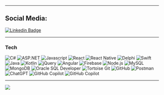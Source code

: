 <hr/>

## Social Media: 
[![Linkedin Badge](https://img.shields.io/badge/-Branden_Min-blue?style=flat-square&logo=Linkedin&logoColor=white&link=https://www.linkedin.com/in/brandenmin/)](https://www.linkedin.com/in/brandenmin/)

<hr/>

### Tech
<p>
  <img alt="C#" src="https://img.shields.io/badge/C%23-239120?style=for-the-badge&logo=c-sharp&logoColor=white">
  <img alt="ASP.NET" src="https://img.shields.io/badge/ASP.NET-512BD4?style=for-the-badge&logo=.net&logoColor=white">
  <img alt="Javascript" src="https://img.shields.io/badge/Javascript-F7DF1E?style=for-the-badge&logo=javascript&logoColor=black">
  <img alt="React" src="https://img.shields.io/badge/React-61DAFB?style=for-the-badge&logo=react&logoColor=white">
  <img alt="React Native "src="https://img.shields.io/badge/react_native-%2320232a.svg?style=for-the-badge&logo=react&logoColor=white">
  <img alt="Delphi" src="https://img.shields.io/badge/Delphi-red?style=for-the-badge&logo=delphi&logoColor=white">
  <img alt="Swift" src="https://img.shields.io/badge/swift-F54A2A?style=for-the-badge&logo=swift&logoColor=white">
  <img alt="Java" src="https://img.shields.io/badge/Java-007396?style=for-the-badge&logo=java&logoColor=white">
  <img alt="Kotlin" src="https://img.shields.io/badge/Kotlin-0095D5?style=for-the-badge&logo=kotlin&logoColor=white">
  <img alt="jQuery" src="https://img.shields.io/badge/jQuery-0769AD?style=for-the-badge&logo=jquery&logoColor=white">
  <img alt="Angular" src="https://img.shields.io/badge/Angular-DD0031?style=for-the-badge&logo=angular&logoColor=white">
  <img alt="Firebase" src="https://img.shields.io/badge/Firebase-FFCA28?style=for-the-badge&logo=firebase&logoColor=black">
  <img alt="Node.js" src="https://img.shields.io/badge/Node.js-43853D?style=for-the-badge&logo=node.js&logoColor=white">
  <img alt="MySQL" src="https://img.shields.io/badge/MySQL-4479A1?style=for-the-badge&logo=mysql&logoColor=white">
  <img alt="MongoDB" src="https://img.shields.io/badge/MongoDB-47A248?style=for-the-badge&logo=mongodb&logoColor=white">
  <img alt="Oracle SQL Developer" src="https://img.shields.io/badge/Oracle_SQL_Developer-F80000?style=for-the-badge&logo=oracle&logoColor=white">
  <img alt="Tortoise Git" src="https://img.shields.io/badge/Tortoise_Git-81C995?style=for-the-badge&logo=git&logoColor=white">
  <img alt="GitHub" src="https://img.shields.io/badge/GitHub-181717?style=for-the-badge&logo=github&logoColor=white">
  <img alt="Postman" src="https://img.shields.io/badge/Postman-FF6C37?style=for-the-badge&logo=postman&logoColor=white">
  <img alt="ChatGPT" src="https://img.shields.io/badge/chatGPT-74aa9c?style=for-the-badge&logo=openai&logoColor=white">
  <img alt="GitHub Copilot" src="https://img.shields.io/badge/github_copilot-8957E5?style=for-the-badge&logo=github-copilot&logoColor=white">
  <img alt="GitHub Copilot" src="https://img.shields.io/badge/App_Store-0D96F6?style=for-the-badge&logo=app-store&logoColor=white">
</p>

<hr/>

<p align="left">
  <img src="https://visitor-badge.laobi.icu/badge?page_id=Gemnnn&left_color=yellow&right_color=green" />
</p>
